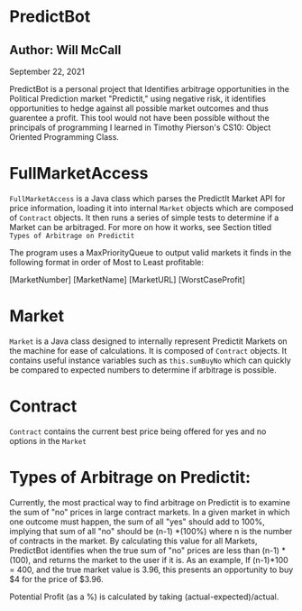 
# PredictBot

## Author:  Will McCall
September 22, 2021

PredictBot is a personal project that Identifies arbitrage opportunities in the Political Prediction market "Predictit," using negative risk, it identifies opportunities to hedge against all possible market outcomes and thus guarentee a profit.  This tool would not have been possible without the principals of programming I learned in Timothy Pierson's CS10: Object Oriented Programming Class.



# FullMarketAccess
`FullMarketAccess` is a Java class which parses the PredictIt Market API for price information, loading it into internal `Market` objects which are composed of `Contract` objects.  It then runs a series of simple tests to determine if a Market can be arbitraged. For more on how it works, see Section titled `Types of Arbitrage on Predictit`

The program uses a MaxPriorityQueue to output valid markets it finds in the following format in order of Most to Least profitable:

[MarketNumber] [MarketName] [MarketURL] [WorstCaseProfit]  

# Market
`Market` is a Java class designed to internally represent Predictit Markets on the machine for ease of calculations.  It is composed of  `Contract` objects.  It contains useful instance variables such as `this.sumBuyNo` which can quickly be compared to expected numbers to determine if arbitrage is possible.

# Contract

`Contract` contains the current best price being offered for yes and no options in the `Market `


# Types of Arbitrage on Predictit:
Currently, the most practical way to find arbitrage on Predictit is to examine the sum of "no" prices in large contract markets.  In a given market in which one outcome must happen, the sum of all "yes" should add to 100%, implying that sum of all "no" should be (n-1) *(100%) where n is the number of contracts in the market.  By calculating this value for all Markets, PredictBot identifies when the true sum of "no" prices are less than (n-1) * (100), and returns the market to the user if it is. As an example, If (n-1)*100 = 400, and the true market value is 3.96, this presents an opportunity to buy $4 for the price of $3.96.

Potential Profit (as a %) is calculated by taking (actual-expected)/actual.


